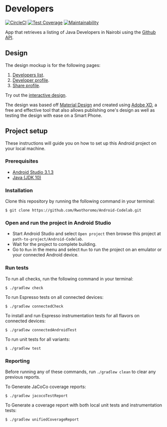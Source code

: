 # Developers

[![CircleCI](https://circleci.com/gh/Rwothoromo/Android-Codelab.svg?style=svg)](https://circleci.com/gh/Rwothoromo/Android-Codelab)
[![Test Coverage](https://api.codeclimate.com/v1/badges/78f03b429b83c9459a23/test_coverage)](https://codeclimate.com/github/Rwothoromo/Android-Codelab/test_coverage)
[![Maintainability](https://api.codeclimate.com/v1/badges/78f03b429b83c9459a23/maintainability)](https://codeclimate.com/github/Rwothoromo/Android-Codelab/maintainability)

App that retrieves a listing of Java Developers in Nairobi using the [Github API](https://developer.github.com/v3/search/#search-users).

## Design

The design mockup is for the following pages:

1. [Developers list](./art/wireframes/Developers.png).
2. [Developer profile](./art/wireframes/Profile.png).
3. [Share profile](./art/wireframes/Share.png).

Try out the [interactive design](https://xd.adobe.com/view/29abd095-a127-41b9-49bf-aaecbbc9f0ad-5f9a/).

The design was based off [Material Design](https://material.io/design/) and created using [Adobe XD](https://www.adobe.com/africa/products/xd.html), a free and effective tool that also allows publishing one's design as well as testing the design with ease on a Smart Phone.

## Project setup

These instructions will guide you on how to set up this Android project on your local machine.

### Prerequisites

- [Android Studio 3.1.3](https://developer.android.com/studio/)
- [Java (JDK 10)](http://www.oracle.com/technetwork/java/javase/downloads/jdk10-downloads-4416644.html)

### Installation

Clone this repository by running the following command in your terminal:
```
$ git clone https://github.com/Rwothoromo/Android-Codelab.git
```

### Open and run the project in Android Studio

- Start Android Studio and select `Open project` then browse this project at `path-to-project/Android-Codelab`.
- Wait for the project to complete building.
- Go to `Run` in the menu and select `Run` to run the project on an emulator or your connected Android device.

### Run tests

To run all checks, run the following command in your terminal:
```
$ ./gradlew check
```

To run Espresso tests on all connected devices:
```
$ ./gradlew connectedCheck
```

To install and run Espresso instrumentation tests for all flavors on connected devices:
```
$ ./gradlew connectedAndroidTest
```

To run unit tests for all variants:
```
$ ./gradlew test
```

### Reporting

Before running any of these commands, run `./gradlew clean` to clear any previous reports.
 
To Generate JaCoCo coverage reports:
```
$ ./gradlew jacocoTestReport
```

To Generate a coverage report with both local unit tests and instrumentation tests:
```
$ ./gradlew unifiedCoverageReport
```
